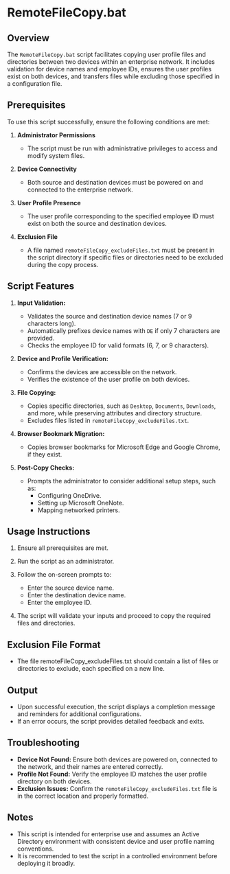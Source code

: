 # RemoteFileCopy.bat

## Overview
The `RemoteFileCopy.bat` script facilitates copying user profile files and directories between two devices within an enterprise network. It includes validation for device names and employee IDs, ensures the user profiles exist on both devices, and transfers files while excluding those specified in a configuration file.

## Prerequisites
To use this script successfully, ensure the following conditions are met:

1. **Administrator Permissions**
   - The script must be run with administrative privileges to access and modify system files.

2. **Device Connectivity**
   - Both source and destination devices must be powered on and connected to the enterprise network.

3. **User Profile Presence**
   - The user profile corresponding to the specified employee ID must exist on both the source and destination devices.

4. **Exclusion File**
   - A file named `remoteFileCopy_excludeFiles.txt` must be present in the script directory if specific files or directories need to be excluded during the copy process.

## Script Features
1. **Input Validation:**
   - Validates the source and destination device names (7 or 9 characters long).
   - Automatically prefixes device names with `DE` if only 7 characters are provided.
   - Checks the employee ID for valid formats (6, 7, or 9 characters).

2. **Device and Profile Verification:**
   - Confirms the devices are accessible on the network.
   - Verifies the existence of the user profile on both devices.

3. **File Copying:**
   - Copies specific directories, such as `Desktop`, `Documents`, `Downloads`, and more, while preserving attributes and directory structure.
   - Excludes files listed in `remoteFileCopy_excludeFiles.txt`.

4. **Browser Bookmark Migration:**
   - Copies browser bookmarks for Microsoft Edge and Google Chrome, if they exist.

5. **Post-Copy Checks:**
   - Prompts the administrator to consider additional setup steps, such as:
     - Configuring OneDrive.
     - Setting up Microsoft OneNote.
     - Mapping networked printers.

## Usage Instructions
1. Ensure all prerequisites are met.
 
2. Run the script as an administrator.

3. Follow the on-screen prompts to:
   - Enter the source device name.
   - Enter the destination device name.
   - Enter the employee ID.

4. The script will validate your inputs and proceed to copy the required files and directories.

## Exclusion File Format
- The file remoteFileCopy_excludeFiles.txt should contain a list of files or directories to exclude, each specified on a new line.

## Output
- Upon successful execution, the script displays a completion message and reminders for additional configurations.
- If an error occurs, the script provides detailed feedback and exits.

## Troubleshooting
- **Device Not Found:** Ensure both devices are powered on, connected to the network, and their names are entered correctly.
- **Profile Not Found:** Verify the employee ID matches the user profile directory on both devices.
- **Exclusion Issues:** Confirm the `remoteFileCopy_excludeFiles.txt` file is in the correct location and properly formatted.

## Notes
- This script is intended for enterprise use and assumes an Active Directory environment with consistent device and user profile naming conventions.
- It is recommended to test the script in a controlled environment before deploying it broadly.
